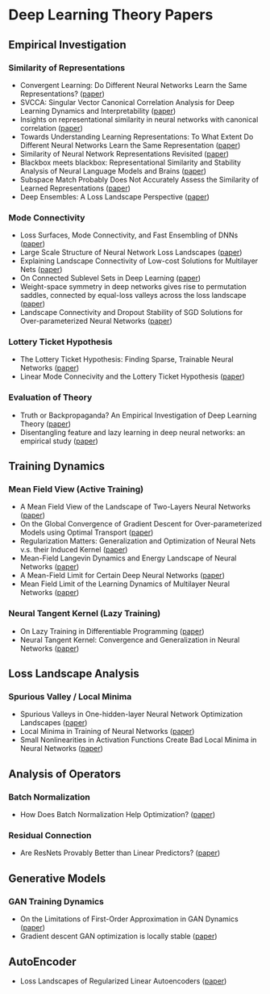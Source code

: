 # Deep Learning Theory Papers

## Empirical Investigation

### Similarity of Representations

- Convergent Learning: Do Different Neural Networks Learn the Same Representations? ([paper](https://arxiv.org/abs/1511.07543))
- SVCCA: Singular Vector Canonical Correlation Analysis for Deep Learning Dynamics and Interpretability ([paper](http://papers.nips.cc/paper/7188-svcca-singular-vector-canonical-correlation-analysis-for-deep-understanding-and-improvement))
- Insights on representational similarity in neural networks with canonical correlation ([paper](http://papers.nips.cc/paper/7815-insights-on-representational-similarity-in-neural-networks-with-canonical-correlation))
- Towards Understanding Learning Representations: To What Extent Do Different Neural Networks Learn the Same Representation ([paper](https://arxiv.org/abs/1810.11750))
- Similarity of Neural Network Representations Revisited ([paper](https://arxiv.org/abs/1905.00414))
- Blackbox meets blackbox: Representational Similarity and Stability Analysis of Neural Language Models and Brains ([paper](https://arxiv.org/pdf/1906.01539))
- Subspace Match Probably Does Not Accurately Assess the Similarity of Learned Representations ([paper](https://arxiv.org/abs/1901.00884))
- Deep Ensembles: A Loss Landscape Perspective ([paper](https://arxiv.org/abs/1912.02757))

### Mode Connectivity

- Loss Surfaces, Mode Connectivity, and Fast Ensembling of DNNs ([paper](https://arxiv.org/abs/1802.10026))
- Large Scale Structure of Neural Network Loss Landscapes ([paper](https://arxiv.org/abs/1906.04724))
- Explaining Landscape Connectivity of Low-cost Solutions for Multilayer Nets ([paper](http://papers.nips.cc/paper/9602-explaining-landscape-connectivity-of-low-cost-solutions-for-multilayer-nets))
- On Connected Sublevel Sets in Deep Learning ([paper](https://arxiv.org/abs/1901.07417))
- Weight-space symmetry in deep networks gives rise to permutation saddles, connected by equal-loss valleys across the loss landscape ([paper](https://arxiv.org/abs/1907.02911))
- Landscape Connectivity and Dropout Stability of SGD Solutions for Over-parameterized Neural Networks ([paper](https://arxiv.org/pdf/1912.10095))

### Lottery Ticket Hypothesis

- The Lottery Ticket Hypothesis: Finding Sparse, Trainable Neural Networks ([paper](https://arxiv.org/abs/1803.03635))
- Linear Mode Connecivity and the Lottery Ticket Hypothesis ([paper](https://arxiv.org/abs/1912.05671))

### Evaluation of Theory

- Truth or Backpropaganda? An Empirical Investigation of Deep Learning Theory ([paper](https://arxiv.org/abs/1910.00359))
- Disentangling feature and lazy learning in deep neural networks: an empirical study ([paper](https://arxiv.org/abs/1906.08034))

## Training Dynamics

### Mean Field View (Active Training)

- A Mean Field View of the Landscape of Two-Layers Neural Networks ([paper](https://arxiv.org/abs/1804.06561))
- On the Global Convergence of Gradient Descent for Over-parameterized Models using Optimal Transport ([paper](http://papers.nips.cc/paper/7567-on-the-global-convergence-of-gradient-descent-for-over-parameterized-models-using-optimal-transport))
- Regularization Matters: Generalization and Optimization of Neural Nets v.s. their Induced Kernel ([paper](https://arxiv.org/abs/1810.05369v3))
- Mean-Field Langevin Dynamics and Energy Landscape of Neural Networks ([paper](https://arxiv.org/abs/1905.07769))
- A Mean-Field Limit for Certain Deep Neural Networks ([paper](https://arxiv.org/abs/1906.00193))
- Mean Field Limit of the Learning Dynamics of Multilayer Neural Networks ([paper](https://arxiv.org/abs/1902.02880))

### Neural Tangent Kernel (Lazy Training)

- On Lazy Training in Differentiable Programming ([paper](https://arxiv.org/abs/1812.07956))
- Neural Tangent Kernel: Convergence and Generalization in Neural Networks ([paper](https://arxiv.org/abs/1806.07572))

## Loss Landscape Analysis

### Spurious Valley / Local Minima

- Spurious Valleys in One-hidden-layer Neural Network Optimization Landscapes ([paper](http://jmlr.org/papers/v20/18-674.html))
- Local Minima in Training of Neural Networks ([paper](https://arxiv.org/abs/1611.06310))
- Small Nonlinearities in Activation Functions Create Bad Local Minima in Neural Networks ([paper](https://arxiv.org/abs/1802.03487))

## Analysis of Operators

### Batch Normalization

- How Does Batch Normalization Help Optimization? ([paper](https://arxiv.org/abs/1805.11604))

### Residual Connection

- Are ResNets Provably Better than Linear Predictors? ([paper](https://arxiv.org/abs/1907.03922))

## Generative Models

### GAN Training Dynamics

- On the Limitations of First-Order Approximation in GAN Dynamics ([paper](http://proceedings.mlr.press/v80/li18d.html))
- Gradient descent GAN optimization is locally stable ([paper](https://arxiv.org/abs/1706.04156))

## AutoEncoder

- Loss Landscapes of Regularized Linear Autoencoders ([paper](https://arxiv.org/pdf/1901.08168))

